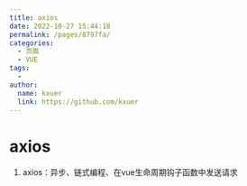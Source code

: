 ```yaml
---
title: axios
date: 2022-10-27 15:44:18
permalink: /pages/8797fa/
categories:
  - 页面
  - VUE
tags:
  - 
author: 
  name: kxuer
  link: https://github.com/kxuer
---
```

# axios

1. axios：异步、链式编程、在vue生命周期钩子函数中发送请求
